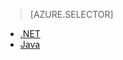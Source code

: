 > [AZURE.SELECTOR]
- [.NET](/documentation/articles/storage-client-side-encryption)
- [Java](/documentation/articles/storage-client-side-encryption-java)
